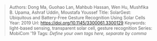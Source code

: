 > Authors: Dong Ma, Guohao Lan, Mahbub Hassan, Wen Hu, Mushfika B. Upama, Ashraf Uddin, Moustafa Youssef
> Title: SolarGest: Ubiquitous and Battery-Free Gesture Recognition Using Solar Cells
> Year: 2019
> Url: https://doi.org/10.1145/3300061.3300129
> Keywords: light-based sensing, transparent solar cell, gesture recognition
> Series: MobiCom '19
> Tags: *Define your own tags here, separate by comma*